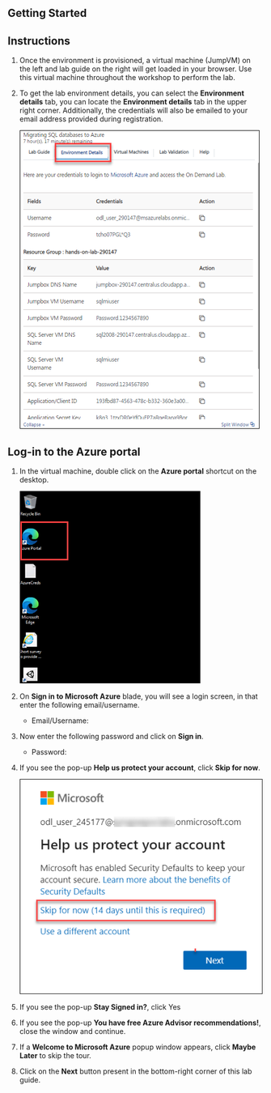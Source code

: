 ## **Getting Started**

## Instructions

1. Once the environment is provisioned, a virtual machine (JumpVM) on the left and lab guide on the right will get loaded in your browser. Use this virtual machine throughout the workshop to perform the lab.

2. To get the lab environment details, you can select the **Environment details** tab, you can locate the **Environment details** tab in the upper right corner. Additionally, the credentials will also be emailed to your email address provided during registration.

   ![](images/Hands-onlabstep-by-step-SAPHANAonAzureimages/media/laben.png)
  
## Log-in to the Azure portal

1. In the virtual machine, double click on the **Azure portal** shortcut on the desktop.

   ![](images/Hands-onlabstep-by-step-SAPHANAonAzureimages/media/lanenv2.png)

2. On **Sign in to Microsoft Azure** blade, you will see a login screen, in that enter the following email/username. 
   * Email/Username: <inject key="AzureAdUserEmail"></inject>

3. Now enter the following password and click on **Sign in**.
   * Password: <inject key="AzureAdUserPassword"></inject>

4. If you see the pop-up **Help us protect your account**, click **Skip for now**.

   ![](images/Hands-onlabstep-by-step-SAPHANAonAzureimages/media/protect.png)

5. If you see the pop-up **Stay Signed in?**, click Yes

6. If you see the pop-up **You have free Azure Advisor recommendations!**, close the window and continue.

7. If a **Welcome to Microsoft Azure** popup window appears, click **Maybe Later** to skip the tour.

8. Click on the **Next** button present in the bottom-right corner of this lab guide.

